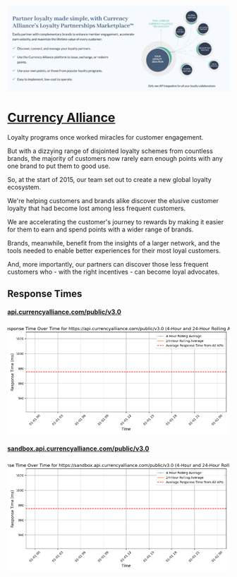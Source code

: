 [![Visit Currency Alliance](imagePreview.png)](https://www.currencyalliance.com)

# [Currency Alliance](https://www.currencyalliance.com)

Loyalty programs once worked miracles for customer engagement.

But with a dizzying range of disjointed loyalty schemes from countless brands, the majority of customers now rarely earn enough points with any one brand to put them to good use.

So, at the start of 2015, our team set out to create a new global loyalty ecosystem.

We're helping customers and brands alike discover the elusive customer loyalty that had become lost among less frequent customers.

We are accelerating the customer's journey to rewards by making it easier for them to earn and spend points with a wider range of brands.

Brands, meanwhile, benefit from the insights of a larger network, and the tools needed to enable better experiences for their most loyal customers.

And, more importantly, our partners can discover those less frequent customers who - with the right incentives - can become loyal advocates.

## Response Times

#### [api.currencyalliance.com/public/v3.0](https://api.currencyalliance.com/public/v3.0)

![api.currencyalliance.com/public/v3.0](response-time-charts/6170692e63757272656e6379616c6c69616e63652e636f6d2f7075626c69632f76332e30.png)
#### [sandbox.api.currencyalliance.com/public/v3.0](https://sandbox.api.currencyalliance.com/public/v3.0)

![sandbox.api.currencyalliance.com/public/v3.0](response-time-charts/73616e64626f782e6170692e63757272656e6379616c6c69616e63652e636f6d2f7075626c69632f76332e30.png)
